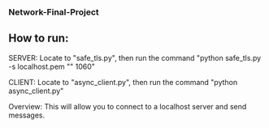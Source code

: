 ### Network-Final-Project ###

How to run:
-----------

SERVER: Locate to "safe_tls.py", then run the command "python safe_tls.py -s localhost.pem "" 1060"

CLIENT: Locate to "async_client.py", then run the command "python async_client.py"

Overview: This will allow you to connect to a localhost server and send 
	  messages.
